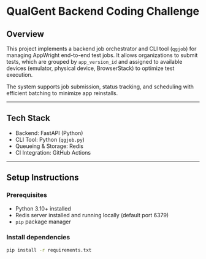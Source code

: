 # QualGent Backend Coding Challenge

## Overview

This project implements a backend job orchestrator and CLI tool (`qgjob`) for managing AppWright end-to-end test jobs. It allows organizations to submit tests, which are grouped by `app_version_id` and assigned to available devices (emulator, physical device, BrowserStack) to optimize test execution.

The system supports job submission, status tracking, and scheduling with efficient batching to minimize app reinstalls.

---

## Tech Stack

- Backend: FastAPI (Python)  
- CLI Tool: Python (`qgjob.py`)  
- Queueing & Storage: Redis  
- CI Integration: GitHub Actions  

---

## Setup Instructions

### Prerequisites

- Python 3.10+ installed  
- Redis server installed and running locally (default port 6379)  
- `pip` package manager  

### Install dependencies

```bash
pip install -r requirements.txt


